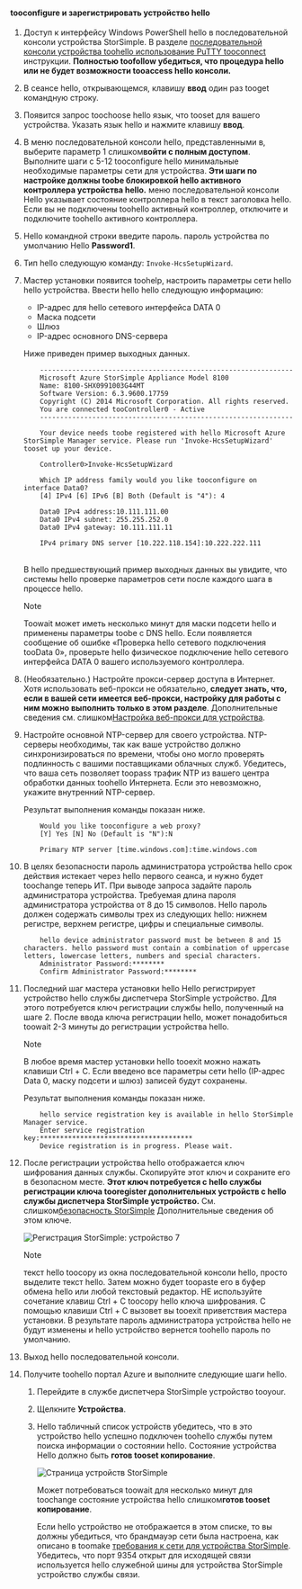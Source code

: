 <!--author=alkohli last changed: 01/18/2017-->


#### <a name="tooconfigure-and-register-hello-device"></a>tooconfigure и зарегистрировать устройство hello

1. Доступ к интерфейсу Windows PowerShell hello в последовательной консоли устройства StorSimple. В разделе [последовательной консоли устройства toohello использование PuTTY tooconnect](#use-putty-to-connect-to-the-device-serial-console) инструкции. **Полностью toofollow убедиться, что процедура hello или не будет возможности tooaccess hello консоли.**

2. В сеансе hello, открывающемся, клавишу **ввод** один раз tooget командную строку.

3. Появится запрос toochoose hello язык, что tooset для вашего устройства. Указать язык hello и нажмите клавишу **ввод**.

4. В меню последовательной консоли hello, представленными в, выберите параметр 1 слишком**войти с полным доступом**.
     Выполните шаги с 5-12 tooconfigure hello минимальные необходимые параметры сети для устройства. **Эти шаги по настройке должны toobe блокировкой hello активного контроллера устройства hello.** меню последовательной консоли Hello указывает состояние контроллера hello в текст заголовка hello. Если вы не подключены toohello активный контроллер, отключите и подключите toohello активного контроллера.

5. Hello командной строки введите пароль. пароль устройства по умолчанию Hello **Password1**.

6. Тип hello следующую команду: `Invoke-HcsSetupWizard`.

7. Мастер установки появится toohelp, настроить параметры сети hello hello устройства. Ввести hello hello следующую информацию:
   
   * IP-адрес для hello сетевого интерфейса DATA 0
   * Маска подсети
   * Шлюз
   * IP-адрес основного DNS-сервера

   Ниже приведен пример выходных данных.

    ```
        ---------------------------------------------------------------
        Microsoft Azure StorSimple Appliance Model 8100
        Name: 8100-SHX0991003G44MT
        Software Version: 6.3.9600.17759
        Copyright (C) 2014 Microsoft Corporation. All rights reserved.
        You are connected tooController0 - Active
        ---------------------------------------------------------------

        Your device needs toobe registered with hello Microsoft Azure StorSimple Manager service. Please run 'Invoke-HcsSetupWizard' tooset up your device.

        Controller0>Invoke-HcsSetupWizard

        Which IP address family would you like tooconfigure on interface Data0?
        [4] IPv4 [6] IPv6 [B] Both (Default is "4"): 4

        Data0 IPv4 address:10.111.111.00
        Data0 IPv4 subnet: 255.255.252.0
        Data0 IPv4 gateway: 10.111.111.11

        IPv4 primary DNS server [10.222.118.154]:10.222.222.111
    ```

    <br>
    В hello предшествующий пример выходных данных вы увидите, что системы hello проверке параметров сети после каждого шага в процессе hello.

     > [!NOTE]
     > Toowait может иметь несколько минут для маски подсети hello и применены параметры toobe с DNS hello. Если появляется сообщение об ошибке «Проверка hello сетевого подключения tooData 0», проверьте hello физическое подключение hello сетевого интерфейса DATA 0 вашего используемого контроллера.

8. (Необязательно.) Настройте прокси-сервер доступа в Интернет. Хотя использовать веб-прокси не обязательно, **следует знать, что, если в вашей сети имеется веб-прокси, настройку для работы с ним можно выполнить только в этом разделе**. Дополнительные сведения см. слишком[Настройка веб-прокси для устройства](../articles/storsimple/storsimple-8000-configure-web-proxy.md).
9. Настройте основной NTP-сервер для своего устройства. NTP-серверы необходимы, так как ваше устройство должно синхронизироваться по времени, чтобы оно могло проверять подлинность с вашими поставщиками облачных служб. Убедитесь, что ваша сеть позволяет toopass трафик NTP из вашего центра обработки данных toohello Интернета. Если это невозможно, укажите внутренний NTP-сервер.

    Результат выполнения команды показан ниже.

    ```
        Would you like tooconfigure a web proxy?
        [Y] Yes [N] No (Default is "N"):N

        Primary NTP server [time.windows.com]:time.windows.com

    ```

10. В целях безопасности пароль администратора устройства hello срок действия истекает через hello первого сеанса, и нужно будет toochange теперь ИТ. При выводе запроса задайте пароль администратора устройства. Требуемая длина пароля администратора устройства от 8 до 15 символов. Hello пароль должен содержать символы трех из следующих hello: нижнем регистре, верхнем регистре, цифры и специальные символы.

    ```
        hello device administrator password must be between 8 and 15 characters. hello password must contain a combination of uppercase letters, lowercase letters, numbers and special characters.
        Administrator Password:********
        Confirm Administrator Password:********
    ```
11. Последний шаг мастера установки hello Hello регистрирует устройство hello службы диспетчера StorSimple устройство. Для этого потребуется ключ регистрации службы hello, полученный на шаге 2. После ввода ключа регистрации hello, может понадобиться toowait 2-3 минуты до регистрации устройства hello.
    
    > [!NOTE]
    > В любое время мастер установки hello tooexit можно нажать клавиши Ctrl + C. Если введено все параметры сети hello (IP-адрес Data 0, маску подсети и шлюз) записей будут сохранены.
    
    Результат выполнения команды показан ниже.

    ```
        hello service registration key is available in hello StorSimple Manager service.
        Enter service registration key:**************************************
        Device registration is in progress. Please wait.

    ```

12. После регистрации устройства hello отображается ключ шифрования данных службы. Скопируйте этот ключ и сохраните его в безопасном месте. **Этот ключ потребуется с hello службы регистрации ключа tooregister дополнительных устройств с hello службы диспетчера StorSimple устройство.** См. слишком[безопасность StorSimple](../articles/storsimple/storsimple-security.md) Дополнительные сведения об этом ключе.
    
    ![Регистрация StorSimple: устройство 7](./media/storsimple-8000-configure-and-register-device-u2/step3pssetup1.png)
    
    > [!NOTE]
    > текст hello toocopy из окна последовательной консоли hello, просто выделите текст hello. Затем можно будет toopaste его в буфер обмена hello или любой текстовый редактор. НЕ используйте сочетание клавиш Ctrl + C toocopy hello ключа шифрования. С помощью клавиши Ctrl + C вызовет вы tooexit приветствия мастера установки. В результате пароль администратора устройства hello не будут изменены и hello устройство вернется toohello пароль по умолчанию.
    
13. Выход hello последовательной консоли.
14. Получите toohello портал Azure и выполните следующие шаги hello.
    
    1. Перейдите в службе диспетчера StorSimple устройство tooyour.
    2. Щелкните **Устройства**.
    3. Hello табличный список устройств убедитесь, что в это устройство hello успешно подключен toohello службы путем поиска информации о состоянии hello. Состояние устройства Hello должно быть **готов tooset копирование**.
       
        ![Страница устройств StorSimple](./media/storsimple-8000-configure-and-register-device-u2/step3pssetup2.png)
       
        Может потребоваться toowait для несколько минут для toochange состояние устройства hello слишком**готов tooset копирование**.
       
        Если hello устройство не отображается в этом списке, то вы должны убедиться, что брандмауэр сети была настроена, как описано в toomake [требования к сети для устройства StorSimple](../articles/storsimple/storsimple-8000-system-requirements.md). Убедитесь, что порт 9354 открыт для исходящей связи используется hello служебной шины для устройства StorSimple устройство службы связи.


